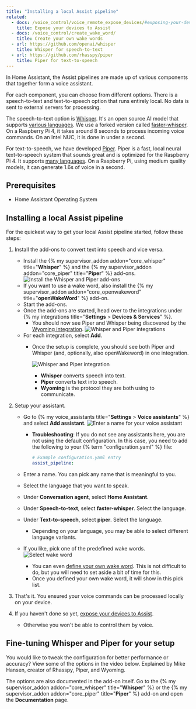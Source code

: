 ```yaml
---
title: "Installing a local Assist pipeline"
related:
  - docs: /voice_control/voice_remote_expose_devices/#exposing-your-devices
    title: Expose your devices to Assist
  - docs: /voice_control/create_wake_word/
    title: Create your own wake words
  - url: https://github.com/openai/whisper
    title: Whisper for speech-to-text
  - url: https://github.com/rhasspy/piper
    title: Piper for text-to-speech
---
```


In Home Assistant, the Assist pipelines are made up of various components that together form a voice assistant.

For each component, you can choose from different options. There is a speech-to-text and text-to-speech option that runs entirely local. No data is sent to external servers for processing.

The speech-to-text option is [Whisper](https://github.com/openai/whisper). It's an open source AI model that supports [various languages](https://github.com/openai/whisper#available-models-and-languages). We use a forked version called [faster-whisper](https://github.com/guillaumekln/faster-whisper). On a Raspberry Pi 4, it takes around 8 seconds to process incoming voice commands. On an Intel NUC, it is done in under a second.

For text-to-speech, we have developed [Piper](https://github.com/rhasspy/piper). Piper is a fast, local neural text-to-speech system that sounds great and is optimized for the Raspberry Pi 4. It supports [many languages](https://rhasspy.github.io/piper-samples/). On a Raspberry Pi, using medium quality models, it can generate 1.6s of voice in a second.

## Prerequisites

- Home Assistant Operating System

## Installing a local Assist pipeline

For the quickest way to get your local Assist pipeline started, follow these steps:

1. Install the add-ons to convert text into speech and vice versa.
   - Install the {% my supervisor_addon addon="core_whisper" title="**Whisper**" %} and the {% my supervisor_addon addon="core_piper" title="**Piper**" %} add-ons.
     ![Install the Whisper and Piper add-ons](/images/assist/piper-whisper-install-01.png)
   - If you want to use a wake word, also install the {% my supervisor_addon addon="core_openwakeword" title="**openWakeWord**" %} add-on.
   - Start the add-ons.
   - Once the add-ons are started, head over to the integrations under {% my integrations title="**Settings** > **Devices & Services**" %}.
     - You should now see Piper and Whisper being discovered by the [Wyoming integration](/integrations/wyoming/).
       ![Whisper and Piper integrations](/images/assist/piper-whisper-install-new-02.png)
   - For each integration, select **Add**.
     - Once the setup is complete, you should see both Piper and Whisper (and, optionally, also openWakeword) in one integration.
   
       ![Whisper and Piper integration](/images/assist/piper-whisper-install-new-03.png)
       - **Whisper** converts speech into text.
       - **Piper** converts text into speech.
       - **Wyoming** is the protocol they are both using to communicate.
2. Setup your assistant.

   - Go to {% my voice_assistants title="**Settings** > **Voice assistants**" %} and select **Add assistant**.
     ![Enter a name for your voice assistant](/images/assist/piper-whisper-install-05.png)

     - **Troubleshooting**: If you do not see any assistants here, you are not using the default configuration. In this case, you need to add the following to your {% term "configuration.yaml" %} file:

       ```yaml
       # Example configuration.yaml entry
       assist_pipeline:
       ```

   - Enter a name. You can pick any name that is meaningful to you.
   - Select the language that you want to speak.
   - Under **Conversation agent**, select **Home Assistant**.
   - Under **Speech-to-text**, select **faster-whisper**. Select the language.
   - Under **Text-to-speech**, select **piper**. Select the language.
     - Depending on your language, you may be able to select different language variants.
   - If you like, pick one of the predefined wake words.
     ![Select wake word](/images/assist/assist_predefined_wakeword.png)
     - You can even [define your own wake word](/voice_control/create_wake_word/). This is not difficult to do, but you will need to set aside a bit of time for this.
     - Once you defined your own wake word, it will show in this pick list.

3. That's it. You ensured your voice commands can be processed locally on your device.
4. If you haven't done so yet, [expose your devices to Assist](/voice_control/voice_remote_expose_devices/#exposing-your-devices).
   - Otherwise you won't be able to control them by voice.

## Fine-tuning Whisper and Piper for your setup

You would like to tweak the configuration for better performance or accuracy?
View some of the options in the video below. Explained by Mike Hansen, creator of Rhasspy, Piper, and Wyoming.

<lite-youtube videoid="Tk-pnm7FY7c" videoStartAt="1589" videotitle="Configure your local Assist pipeline for your setup"></lite-youtube>

The options are also documented in the add-on itself. Go to the {% my supervisor_addon addon="core_whisper" title="**Whisper**" %} or the {% my supervisor_addon addon="core_piper" title="**Piper**" %} add-on and open the **Documentation** page.
